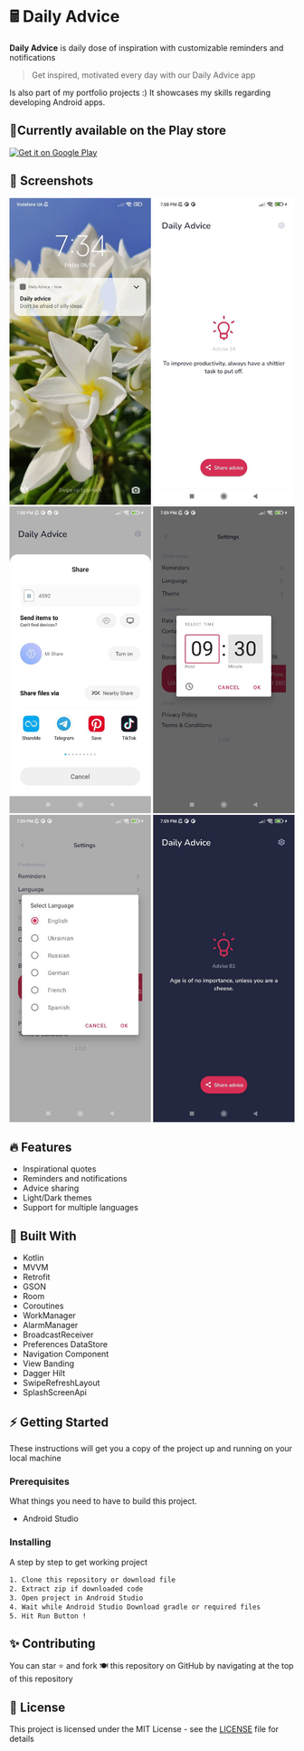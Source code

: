 # 🖩 Daily Advice

**Daily Advice** is daily dose of inspiration with customizable reminders and notifications

> Get inspired, motivated every day with our Daily Advice app

Is also part of my portfolio projects :) It showcases my skills regarding developing Android apps.

## 🚀Currently available on the Play store

<a href="https://play.google.com/store/apps/details?id=com.bejussi.dailyadvice"><img alt="Get it on Google Play" src="https://play.google.com/intl/en_us/badges/images/generic/en-play-badge.png" height=100px /></a>

## 📸 Screenshots

<img src= "screenshots/img.jpg" width="250"> <img src= "screenshots/img_1.jpg" width="250"> <img src= "screenshots/img_2.jpg" width="250">
<img src= "screenshots/img_3.jpg" width="250"> <img src= "screenshots/img_4.jpg" width="250"> <img src= "screenshots/img_5.jpg" width="250">


## 🔥 Features

* Inspirational quotes
* Reminders and notifications
* Advice sharing
* Light/Dark themes
* Support for multiple languages

## 🔧 Built With

* Kotlin
* MVVM
* Retrofit
* GSON
* Room
* Coroutines
* WorkManager
* AlarmManager
* BroadcastReceiver
* Preferences DataStore
* Navigation Component
* View Banding
* Dagger Hilt
* SwipeRefreshLayout
* SplashScreenApi

## ⚡ Getting Started

These instructions will get you a copy of the project up and running on your local machine

### Prerequisites

What things you need to have to build this project.

* Android Studio

### Installing

A step by step to get working project

``` 
1. Clone this repository or download file
2. Extract zip if downloaded code
3. Open project in Android Studio
4. Wait while Android Studio Download gradle or required files
5. Hit Run Button ! 
```

## ✨ Contributing

You can star ⭐ and fork 🍽️ this repository on GitHub by navigating at the top of this repository

## 📝 License

This project is licensed under the MIT License - see the [LICENSE](LICENSE) file for details
